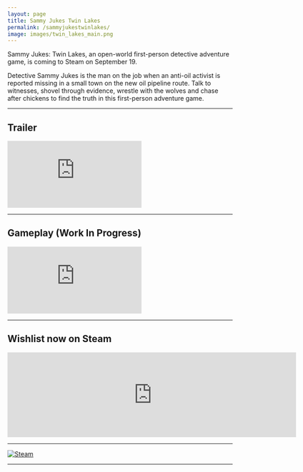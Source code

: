 ```yaml
---
layout: page
title: Sammy Jukes Twin Lakes
permalink: /sammyjukestwinlakes/
image: images/twin_lakes_main.png
---
```


Sammy Jukes: Twin Lakes, an open-world first-person detective adventure game, is coming to Steam on September 19.

Detective Sammy Jukes is the man on the job when an anti-oil activist is reported missing in a small town on the new oil pipeline route. Talk to witnesses, shovel through evidence, wrestle with the wolves and chase after chickens to find the truth in this first-person adventure game.

***

## Trailer

<iframe src="https://www.youtube.com/embed/SMYAAVYfVjg?si=luuCxcMUDIccwyuc" frameborder="0" allowfullscreen></iframe>

***

## Gameplay (Work In Progress)

<iframe src="https://www.youtube.com/embed/MlymIwyWI9g?si=fmxLF-MtnhaPvcp-" frameborder="0" allowfullscreen></iframe>

***

## Wishlist now on Steam

<iframe src="https://store.steampowered.com/widget/3058620/" frameborder="0" width="646" height="190" align="center"></iframe>

*** 

[![Steam]({{site.baseurl}}/images/steam.png)](https://store.steampowered.com/app/3058620/Sammy_Jukes_Twin_Lakes/)

***